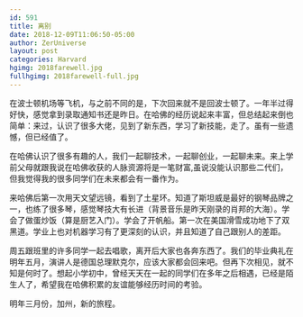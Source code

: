 ```yaml
---
id: 591
title: 离别
date: 2018-12-09T11:06:50-05:00
author: ZerUniverse
layout: post
categories: Harvard
hgimg: 2018farewell.jpg
fullhgimg: 2018farewell-full.jpg
---
```


在波士顿机场等飞机，与之前不同的是，下次回来就不是回波士顿了。一年半过得好快，感觉拿到录取通知书还是昨日。在哈佛的经历说起来丰富，但总结起来倒也简单：来过，认识了很多大佬，见到了新东西，学习了新技能，走了。虽有一些遗憾，但已经值了<!--more-->。

在哈佛认识了很多有趣的人，我们一起聊技术，一起聊创业，一起聊未来。来上学前父母就跟我说在哈佛收获的人脉资源将是一笔财富,虽说没能认识那些二代们，但我觉得我的很多同学们在未来都会有一番作为。

来哈佛后第一次用天文望远镜，看到了土星环。知道了斯坦威是最好的钢琴品牌之一，也练了很多琴，感觉琴技大有长进（背景音乐是昨天刚录的肖邦的大海）。学会了做蛋炒饭（算是厨艺入门）。学会了开帆船。第一次在美国滑雪成功地下了双黑道。学业上也对机器学习有了更深刻的认识，并且知道了自己跟别人的差距。

周五跟班里的许多同学一起去唱歌，离开后大家也各奔东西了。我们的毕业典礼在明年五月，演讲人是德国总理默克尔，应该大家都会回来吧。但再下次相见，就不知是何时了。想起小学初中，曾经天天在一起的同学们在多年之后相遇，已经是陌生人了，希望我在哈佛积累的友谊能够经历时间的考验。

明年三月份，加州，新的旅程。

<audio autoplay="autoplay" loop="loop">
  <source src="/files/ocean.mp3" type="audio/mpeg">
</audio>